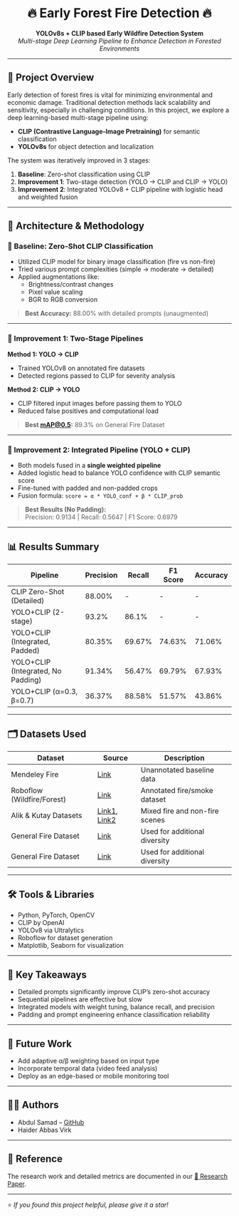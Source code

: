 <h1 align="center">🔥 Early Forest Fire Detection 🔥</h1>
<p align="center">
  <b>YOLOv8s + CLIP based Early Wildfire Detection System</b><br>
  <i>Multi-stage Deep Learning Pipeline to Enhance Detection in Forested Environments</i>
</p>

---

## 📌 Project Overview

Early detection of forest fires is vital for minimizing environmental and economic damage. Traditional detection methods lack scalability and sensitivity, especially in challenging conditions. In this project, we explore a deep learning-based multi-stage pipeline using:

- **CLIP (Contrastive Language-Image Pretraining)** for semantic classification
- **YOLOv8s** for object detection and localization

The system was iteratively improved in 3 stages:

1. **Baseline**: Zero-shot classification using CLIP
2. **Improvement 1**: Two-stage detection (YOLO → CLIP and CLIP → YOLO)
3. **Improvement 2**: Integrated YOLOv8 + CLIP pipeline with logistic head and weighted fusion

---

## 🧠 Architecture & Methodology

### 🔹 Baseline: Zero-Shot CLIP Classification

- Utilized CLIP model for binary image classification (fire vs non-fire)
- Tried various prompt complexities (simple → moderate → detailed)
- Applied augmentations like:
  - Brightness/contrast changes
  - Pixel value scaling
  - BGR to RGB conversion

> **Best Accuracy:** 88.00% with detailed prompts (unaugmented)

---

### 🔹 Improvement 1: Two-Stage Pipelines

**Method 1: YOLO → CLIP**
- Trained YOLOv8 on annotated fire datasets
- Detected regions passed to CLIP for severity analysis

**Method 2: CLIP → YOLO**
- CLIP filtered input images before passing them to YOLO
- Reduced false positives and computational load

> **Best mAP@0.5:** 89.3% on General Fire Dataset

---

### 🔹 Improvement 2: Integrated Pipeline (YOLO + CLIP)

- Both models fused in a **single weighted pipeline**
- Added logistic head to balance YOLO confidence with CLIP semantic score
- Fine-tuned with padded and non-padded crops
- Fusion formula: `score = α * YOLO_conf + β * CLIP_prob`

> **Best Results (No Padding):**  
> Precision: 0.9134 | Recall: 0.5647 | F1 Score: 0.6979

---

## 📊 Results Summary

| Pipeline                      | Precision | Recall | F1 Score | Accuracy |
|------------------------------|-----------|--------|----------|----------|
| CLIP Zero-Shot (Detailed)    | 88.00%    | -      | -        | -        |
| YOLO+CLIP (2-stage)          | 93.2%     | 86.1%  | -        | -        |
| YOLO+CLIP (Integrated, Padded) | 80.35%    | 69.67% | 74.63%   | 71.06%   |
| YOLO+CLIP (Integrated, No Padding) | 91.34%    | 56.47% | 69.79%   | 67.93%   |
| YOLO+CLIP (α=0.3, β=0.7)     | 36.37%    | 88.58% | 51.57%   | 43.86%   |

---

## 🗂️ Datasets Used

| Dataset | Source | Description |
|--------|--------|-------------|
| Mendeley Fire | [Link](https://data.mendeley.com/datasets/gjmr63rz2r/1) | Unannotated baseline data |
| Roboflow (Wildfire/Forest) | [Link](https://universe.roboflow.com/waleed-azzi-o5bzp/wildfire-detection-3vcvr) | Annotated fire/smoke dataset |
| Alik & Kutay Datasets | [Link1](https://www.kaggle.com/datasets/alik05/forest-fire-dataset), [Link2](https://www.kaggle.com/datasets/kutaykutlu/forest-fire) | Mixed fire and non-fire scenes |
| General Fire Dataset | [Link](https://universe.roboflow.com/situational-awarnessinnovsense/fire-detection-ypseh) | Used for additional diversity |
| General Fire Dataset | [Link](https://universe.roboflow.com/situational-awarnessinnovsense/fire-detection-ypseh) | Used for additional diversity |

---

## 🛠️ Tools & Libraries

- Python, PyTorch, OpenCV
- CLIP by OpenAI
- YOLOv8 via Ultralytics
- Roboflow for dataset generation
- Matplotlib, Seaborn for visualization

---

## 📌 Key Takeaways

- Detailed prompts significantly improve CLIP’s zero-shot accuracy
- Sequential pipelines are effective but slow
- Integrated models with weight tuning, balance recall, and precision
- Padding and prompt engineering enhance classification reliability

---

## 🧪 Future Work

- Add adaptive α/β weighting based on input type
- Incorporate temporal data (video feed analysis)
- Deploy as an edge-based or mobile monitoring tool

---

## 👨‍💻 Authors

- Abdul Samad – [GitHub](https://github.com/ASamad73)
- Haider Abbas Virk

---

## 📄 Reference

The research work and detailed metrics are documented in our [📄 Research Paper](https://drive.google.com/file/d/1Wd3XG6fHDl-yBEn3aD0zdOTIIwyOs5mZ/view).

---

⭐️ *If you found this project helpful, please give it a star!*
